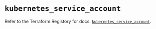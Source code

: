 # `kubernetes_service_account`

Refer to the Terraform Registory for docs: [`kubernetes_service_account`](https://registry.terraform.io/providers/hashicorp/kubernetes/2.25.2/docs/resources/service_account).
